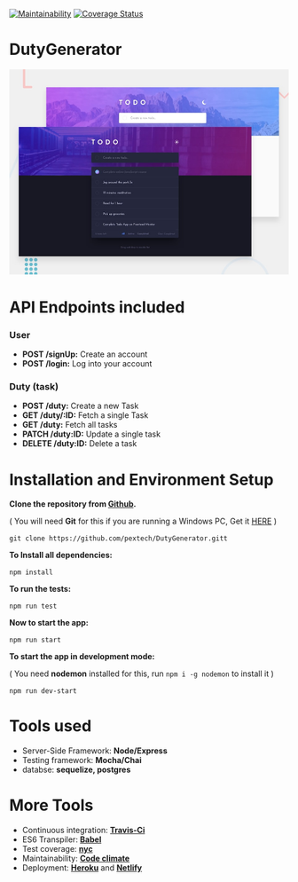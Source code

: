 <!-- ![Build Status](https://github.com/pextech/DutyGenerator/workflows/Node.js%20CI/badge.svg) -->
[![Maintainability](https://api.codeclimate.com/v1/badges/914387c533a83662f9ad/maintainability)](https://codeclimate.com/github/pextech/DutyGenerator/maintainability)
[![Coverage Status](https://coveralls.io/repos/github/pextech/DutyGenerator/badge.svg?branch=ft-api-duties)](https://coveralls.io/github/pextech/DutyGenerator?branch=ft-api-duties)
# DutyGenerator

![Design preview for the Todo app coding challenge](desktop-preview.jpg)

# API Endpoints included

### User

- **POST /signUp:** Create an account
- **POST /login:** Log into your account

### Duty (task)

- **POST /duty:** Create a new Task
- **GET /duty/:ID:** Fetch a single Task 
- **GET /duty:** Fetch all tasks
- **PATCH /duty:ID:** Update a single task
- **DELETE /duty:ID:** Delete a task


# Installation and Environment Setup

**Clone the repository from [Github](https://github.com/pextech/DutyGenerator.git).**

( You will need **Git** for this if you are running a Windows PC, Get it [HERE](https://git-scm.com/) )

```
git clone https://github.com/pextech/DutyGenerator.gitt
```

**To Install all dependencies:**

```
npm install
```

**To run the tests:**

```
npm run test 
```

**Now to start the app:**

```
npm run start
```

**To start the app in development mode:**

( You need **nodemon** installed for this, run `npm i -g nodemon` to install it )

```
npm run dev-start
```

# Tools used

- Server-Side Framework: **Node/Express**
- Testing framework: **Mocha/Chai**
- databse: **sequelize, postgres**

# More Tools

- Continuous integration: **[Travis-Ci](travis-ci.org)**
- ES6 Transpiler: **[Babel](babeljs.io)**
- Test coverage: **[nyc](https://www.npmjs.com/package/nyc)**
- Maintainability: **[Code climate](https://codeclimate.com)**
- Deployment: **[Heroku](https://www.heroku.com)** and **[Netlify](https://www.netlify.com/)**
